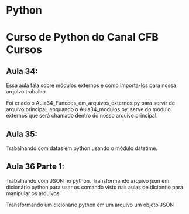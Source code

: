 # Python
<h1>Curso de Python do Canal CFB Cursos</h1>
    <h2>Aula 34:</h2>
        <p>Essa aula fala sobre módulos externos e como importa-los para nossa 
           arquivo trabalho.</p>
        <p>Foi criado o Aula34_Funcoes_em_arquivos_externos.py para 
        servir de arquivo principal; enquando o Aula34_modulos.py, serve do módulo externos
        que será chamado dentro do nosso arquivo principal.</p>
    <h2>Aula 35:</h2>
        <p>Trabalhando com datas em python usando o módulo datetime.</p>
    <h2>Aula 36 Parte 1:</h2>
        <p>Trabalhando com JSON no python. Transformando arquivo json em dicionário python para 
        usar os comando visto nas aulas de dicionŕio para manipular os arquivos.</p>
        <p>Transformando um dicionário python em um arquivo um objeto JSON</p>
    